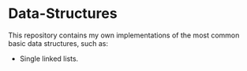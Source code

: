 # Data-Structures
This repository contains my own implementations of the most common basic data structures, such as:

- Single linked lists.